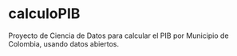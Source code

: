 # calculoPIB
Proyecto de Ciencia de Datos para calcular el PIB por Municipio de Colombia, usando datos abiertos.
